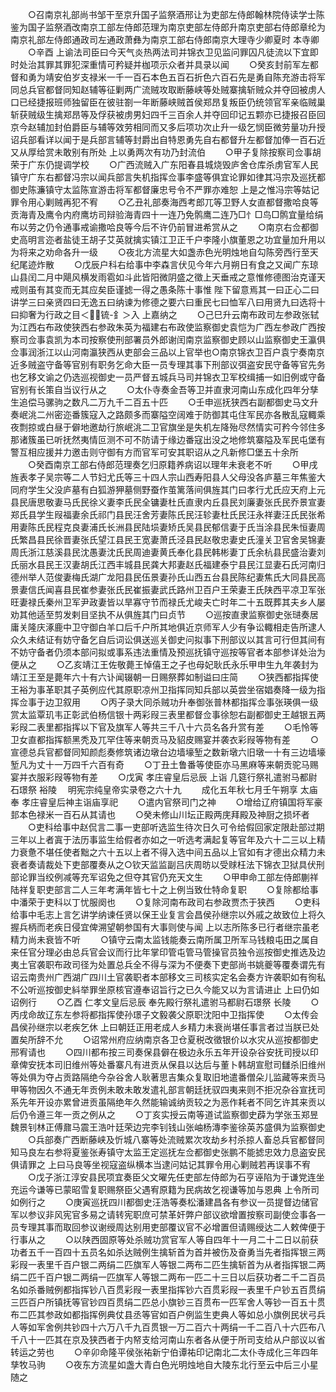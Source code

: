 <!-- { "loadSidebar": true } -->
　　○召南京礼部尚书邹干至京升国子监祭酒邢让为吏部左侍郎翰林院侍读学士陈鉴为国子监祭酒改南京工部左侍郎范理为南京吏部左侍郎升南京吏部右侍郎章纶为南京礼部左侍郎通政司左通政萧彝为南京工部右侍郎南京大理寺少卿夏时  本寺卿
　　○辛酉  上谕法司臣曰今天气炎热两法司并锦衣卫见监问罪囚凡徒流以下宜即时处治其罪其罪犯深重情可矜疑并枷项示众者并具录以闻
　　○癸亥封前军左都督和勇为靖安伯岁支禄米一千一百石本色五百石折色六百石先是勇自陈充游击将军同总兵官都督同知赵辅等征剿两广流贼攻取断藤峡等处贼寨擒斩贼众并夺回被虏人口已经捷报班师独留臣在彼驻劄一年断藤峡贼首侯郑昂复叛臣仍统领官军亲临贼巢斩获贼级生擒郑昂等及俘获被虏男妇四千三百余人并夺回印记五颗亦已捷报召臣回京今赵辅加封伯爵臣与辅等效劳相同而又多后项功次止升一级乞悯臣微劳量功升授诏兵部看详以闻于是兵部言辅等封爵出自特恩勇先自右都督升左都督加俸一百石近又从厚给赏未敢别有所处  上以勇两次有功乃封流伯
　　○甲子复除按察司佥事胡荣于广东仍提调学校
　　○广西流贼入广东阳春县城烧毁庐舍仓库杀虏官军人民镇守广东右都督冯宗以闻兵部言失机指挥佥事李盛等俱宜论罪如律其冯宗及巡抚都御史陈濂镇守太监陈宣游击将军都督廉忠号令不严罪亦难恕  上是之惟冯宗等姑记罪令用心剿贼再犯不宥
　　○乙丑礼部奏海西考郎兀等卫野人女直都督撒哈良等贡海青及鹰令内府鹰坊司辩验海青四十一连乃免鹘鹰二连乃□忄□鸟□鹘宜量给绢布以劳之仍令通事戒谕撒哈良等今后不许仍前冒进希赏从之
　　○南京右佥都御史高明言迩者盐徒王胡子艾英就擒实镇江卫正千户李隆小旗董恩之功宜量加升用以为将来之劝命各升一级
　　○夜北方流星大如盏赤色光明烛地自勾陈旁西行至天纪尾迹炸散
　　○戊辰户科右给事中李森言伏见今年六月朔日有食之又闻广东琼山县闰二月中飓风横发雨雹如斗此皆阳微阴盛之徵上天垂戒之意惟修德图治克谨天戒则虽有其变而无其应矣臣谨摅一得之愚条陈十事惟  陛下留意焉其一曰正心二曰讲学三曰亲贤四曰无逸五曰纳谏为修德之要六曰重民七曰恤军八曰用贤九曰选将十曰抑奢为行政之目＜锍-釒＞入  上嘉纳之
　　○己巳升云南布政司左参政张轼为江西右布政使狭西右参政朱英为福建右布政使监察御史袁恺为广西左参政广西按察司佥事袁凯为本司按察使刑部署员外郎谢闰南京监察御史顾以山监察御史王瀛俱佥事润浙江以山河南瀛狭西从吏部会三品以上官举也○南京锦衣卫百户袁宁奏南京近多贼盗守备等官别有职务乞命大臣一员专理其事下刑部议弭盗安民守备等官先务也乞移文谕之仍选巡视御史一员严督五城兵马司并锦衣卫军校缉捕一如旧例或守备官别有长策自当议行从之
　　○太仆寺奏金吾等卫并直隶河南山东成化四年分孳生追偿马骡驹之数凡二万九千二百五十匹
　　○壬申巡抚狭西右副都御史马文升奏岷洮二州密迩番簇寇入之路颇多而寨隘空阔难于防御其屯住军民亦各散乱寇輙乘夜剽掠或白昼于僻地邀劫行旅岷洮二卫官旗坐是失机左降殆尽然情实可矜今邻住多那诸簇虽已听抚然夷情叵测不可不防请于缘边番寇出没之地修筑寨隘及军民屯堡有警互相应援并力邀击则守御有方而官军可安其职诏从之凡新修□堡五十余所
　　○癸酉南京工部右侍郎范理奏乞归原籍养病诏以理年未衰老不听
　　○甲戌旌表孝子吴宗等二人节妇尤氏等三十四人宗山西寿阳县人父母没各庐墓三年焦鉴大同府学生父没庐墓有白狐游狎墓侧野蚕作茧篱落间俱旌其门曰孝行尤氏应天府上元县民唐思敬妻马氏民徐义妻李氏民全镛妻杜氏直隶内丘县民刘廉妻张氏民乔景宣妻郑氏县学生叚福妻余氏祁门县民汪舍芳妻陈氏民汪轸妻杜氏民汪永祥妻汪氏民张希用妻陈氏民程克良妻浦氏长洲县民陆埙妻矫氏吴县民郁信妻于氏当涂县民朱恒妻周氏繁昌县民徐晋妻张氏望江县民王宽妻萧氏泾县民赵敬忠妻史氏潼关卫官舍吴锦妻周氏浙江慈溪县民沈愚妻沈氏民周迪妻黄氏奉化县民韩彬妻丁氏余杭县民盛治妻刘氏丽水县民王汉妻胡氏江西丰城县民龚大邦妻赵氏福建泰宁县民江显妻石氏河南归德州举人范俊妻梅氏湖广龙阳县民伍景妻孙氏山西五台县民陈纪妻焦氏大同县民高景妻信氏闻喜县民崔参妻张氏民崔振妻武氏路州卫百户王荣妻王氏陕西平凉卫军张旺妻禄氏秦州卫军尹政妻皆以旱寡守节而禄氏尤峻夫亡时年二十五既葬其夫乡人屡劝其他适至剪发剌目坚执不从俱旌其门曰贞节
　　○巡按直隶监察御史张琎奏居庸关隆庆涿鹿中卫守御白羊口后千户所其地俱近京师军人少有争讼輙相走告所逮人众久未结证有妨守备乞自后词讼俱送巡关御史问拟事下刑部议以其言可行但其间有不妨守备者仍须本部问拟或事系违法重情及预巡抚镇守巡按等官者本部参详处治为便从之
　　○乙亥靖江王佐敬薨王悼僖王之子也母妃耿氏永乐甲申生九年袭封为靖江王至是薨年六十有六讣闻辍朝一日赐祭葬如制谥曰庄简
　　○狭西都指挥使王裕为事革职其子英例应代其原职凉州卫指挥同知兵部以英尝坐宿娼奏降一级为指挥佥事于边卫叙用
　　○丙子录大同杀贼功升奉御张普林都指挥佥事张瑛俱一级赏太监覃玑韦正彰武伯杨信银十两彩叚三表里都督佥事徐恕右副都御史王越银五两彩叚二表里都指挥以下官及旗军人等共三千八十六员名各升赏有差
　　○毛怜等卫女直都指挥额黑秃及兀罕住等来朝贡马及貂皮赐宴并袭衣彩叚等物有差
　　○宣德总兵官都督同知颜彪奏修筑诸边墩台边墙壕堑之数新墩六旧墩一十有三边墙壕堑凡为丈十一万四千六百有奇
　　○丁丑土鲁番等使臣亦马黑麻等来朝贡驼马赐宴并衣服彩叚等物有差
　　○戊寅  孝庄睿皇后忌辰  上诣  几筵行祭礼遣驸马都尉石璟祭  裕陵
　明宪宗纯皇帝实录卷之六十九
　　成化五年秋七月壬午朔享  太庙奉  孝庄睿皇后神主诣庙享祀
　　○遣内官祭司门之神
　　○增给辽府镇国将军豪邽本色禄米一百石从其请也
　　○癸未修山川坛正殿两庑拜殿及神厨之损坏者
　　○吏科给事中赵侃言二事一吏部听选监生待次日久可令给假回家定限赴部过期三年以上者寘于法历事监生给假者亦如之一听选考满起复等官年及六十二三以上精力衰惫不堪任使者黜之六十五以上者不得入选中间五品以上官如有才德出众精力未衰者奏请裁处下吏部覆奏从之○钦天监监副吕庆周昉以受赇枉法下锦衣卫狱具伏刑部论罪当绞例减等充军诏免之但夺其官仍充天文生
　　○甲申命工部左侍郎蒯祥陆祥复职吏部言二人三年考满年皆七十之上例当致仕特命复职
　　○复除都给事中潘荣于吏科以丁忧服阕也
　　○复除河南布政司右参政贾杰于狭西
　　○吏科给事中毛志上言乞讲学纳谏任贤以保王业复言会昌侯孙继宗以外戚之故致位上将久握兵柄而老疾日侵宜俾溯望朝参国有大事则使与闻  上以志所陈多已行者继宗虽老精力尚未衰皆不听
　　○镇守云南太监钱能奏云南所属卫所军马钱粮屯田之属自来任官分理必由总兵官会议而行比年掌印管屯管马管操官员独令巡按御史推选及边夷土官袭职布政司径为处置总兵全不得与深为不便奏下吏部尚书姚夔等覆奏谓先有诏云南贵州广西湖广四川土官袭职者本部移文三司核实定名会奏方许袭职如有徇私不公听巡按御史紏举罪坐原核官遵奉诏旨行之已久今能又以为言请进止  上曰仍如诏例行
　　○乙酉  仁孝文皇后忌辰  奉先殿行祭礼遣驸马都尉石璟祭  长陵
　　○丙戌命故辽东左参将都指挥使孙璟子文毅袭父原职沈阳中卫指挥使
　　○太传会昌侯孙继宗以老疾乞休  上曰朝廷正用老成人乡精力未衰尚堪任事言者过当朕已处置矣所辞不允
　　○诏常州府应纳南京各卫仓夏税改徵银价以水灾从巡按都御史邢宥请也
　　○四川都布按三司奏保县僻在极边永乐五年开设杂谷安抚司授以印章俾安抚本司旧维州等处番寨凡有进贡从保县以达后与董卜韩胡宣慰司讎杀旧维州等处俱为夺占贡路隔绝今杂谷舍人耿著思吉集众复取旧地遣番僧朵儿监藏等来贡马甲等物因久不通无年贡例未敢未敢发遣礼部言朝廷抚驭四夷来则不拒况杂谷宣抚司系先年开设亦累曾进贡虽隔绝年久然能输诚纳贡较之为恶作耗者不同乞许其来贡以后仍令遵三年一贡之例从之
　　○丁亥实授云南等道试监察御史薜为学张玉郑昱魏景钊林正傅鼐马震王浩叶廷荣边完李钊钱山张岫杨漙李鉴徐英苏盛俱为监察御史
　　○兵部奏广西断藤峡及忻城八寨等处流贼累次攻劫乡村杀掠人畜总兵官都督同知马良左右参将夏鉴张寿镇守太监王定巡抚左佥都御史张鹏不能摅忠效力息盗安民俱请罪之  上曰马良等坐视寇盗纵横本当逮问姑记其罪令用心剿贼若再误事不宥
　　○戊子浙江淳安县民项宜奏臣父文曜先任吏部左侍郎为石亨诬陷为于谦党连坐充运今谦等已蒙昭雪复职赐祭臣父遇宥原籍为民病故乞视谦等加与恩典  上令所司如例行之
　　○庚寅巡抚四川都御史汪浩等奏松潘建昌各有参议一员提督边储官军以参议非风宪官多易之请转宪职庶可禁革奸弊户部议欲增置按察司副使佥事各一员专理其事而取回参议谢绶周达别用吏部覆议官不必增置但请赐绶达二人敕俾便于行事从之
　　○以陕西固原等处杀贼功赏官军人等自四年十一月二十二日以前获功者五千一百四十五员名如杀达贼例生擒斩首为首并被伤及奋勇当先者指挥银三两彩叚一表里千百户银二两绢二匹旗军人等银二两布二匹生擒斩首为从者指挥银二两绢二匹千百户银二两绢一匹旗军人等银二两布一匹二十三日以后获功者二千二百员名如杀番贼例都指挥钞八百贯彩叚一表里指挥钞六百贯彩叚一表里千户钞五百贯绢三匹百户所镇抚等官钞四百贯绢二匹总小旗钞三百贯布一匹军舍人等钞一百五十贯布二匹其参政如都指挥例典仗县丞等官如百户例监生吏典人等如总小旗例民状弓兵人等如军舍例共钞四十六万八千九百贯银一万二百六十两绢一千二百八十六匹布八千八十一匹其在京及狭西者于内帑支给河南山东者各从便于所司支给从户部议以省转运之劳也
　　○辛卯命隆平侯张祐新宁伯谭祐印记南北二太仆寺成化三年四年孳牧马驹
　　○夜东方流星如盏大青白色光明烛地自大陵东北行至云中后三小星随之
